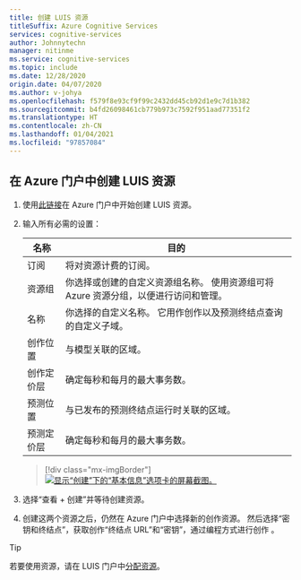 ```yaml
---
title: 创建 LUIS 资源
titleSuffix: Azure Cognitive Services
services: cognitive-services
author: Johnnytechn
manager: nitinme
ms.service: cognitive-services
ms.topic: include
ms.date: 12/28/2020
origin.date: 04/07/2020
ms.author: v-johya
ms.openlocfilehash: f579f8e93cf9f99c2432dd45cb92d1e9c7d1b382
ms.sourcegitcommit: b4fd26098461cb779b973c7592f951aad77351f2
ms.translationtype: HT
ms.contentlocale: zh-CN
ms.lasthandoff: 01/04/2021
ms.locfileid: "97857084"
---
```

<a name="create-luis-resources"></a>

## <a name="create-luis-resources-in-the-azure-portal"></a>在 Azure 门户中创建 LUIS 资源

1. 使用[此链接](https://portal.azure.cn/#create/Microsoft.CognitiveServicesLUISAllInOne)在 Azure 门户中开始创建 LUIS 资源。

1. 输入所有必需的设置：

    |名称|目的|
    |--|--|
    |订阅 | 将对资源计费的订阅。|
    |资源组| 你选择或创建的自定义资源组名称。 使用资源组可将 Azure 资源分组，以便进行访问和管理。|
    |名称| 你选择的自定义名称。 它用作创作以及预测终结点查询的自定义子域。|
    |创作位置|与模型关联的区域。|
    |创作定价层|确定每秒和每月的最大事务数。|
    |预测位置|与已发布的预测终结点运行时关联的区域。|
    |预测定价层|确定每秒和每月的最大事务数。|

    > [!div class="mx-imgBorder"]
    > [![显示“创建”下的“基本信息”选项卡的屏幕截图。](../media/luis-how-to-azure-subscription/create-resource-in-azure-small.png)](../media/luis-how-to-azure-subscription/create-resource-in-azure-small.png#lightbox)

1. 选择“查看 + 创建”并等待创建资源。
1. 创建这两个资源之后，仍然在 Azure 门户中选择新的创作资源。 然后选择“密钥和终结点”，获取创作“终结点 URL”和“密钥”，通过编程方式进行创作  。

> [!TIP]
> 若要使用资源，请在 LUIS 门户中[分配资源](../luis-how-to-azure-subscription.md#assign-an-authoring-resource-in-the-luis-portal-for-all-apps)。

